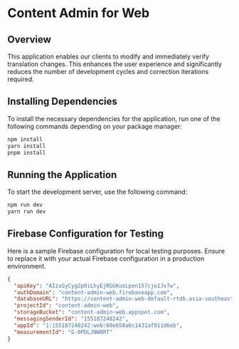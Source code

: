 
# Content Admin for Web

## Overview

This application enables our clients to modify and immediately verify translation changes. This enhances the user experience and significantly reduces the number of development cycles and correction iterations required.

## Installing Dependencies

To install the necessary dependencies for the application, run one of the following commands depending on your package manager:

```bash
npm install
yarn install
pnpm install
```

## Running the Application
To start the development server, use the following command:

```bash
npm run dev
yarn run dev
```

## Firebase Configuration for Testing

Here is a sample Firebase configuration for local testing purposes. Ensure to replace it with your actual Firebase configuration in a production environment.


```json
{
  "apiKey": "AIzaSyCyg2p0iLhyEjRGGKuoLpen157cjo1Jv7w",
  "authDomain": "content-admin-web.firebaseapp.com",
  "databaseURL": "https://content-admin-web-default-rtdb.asia-southeast1.firebasedatabase.app",
  "projectId": "content-admin-web",
  "storageBucket": "content-admin-web.appspot.com",
  "messagingSenderId": "155187248242",
  "appId": "1:155187248242:web:68e658a6c1431af911d6eb",
  "measurementId": "G-0PDLJNW8RT"
}

```

 